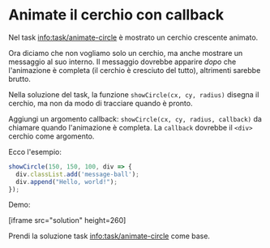 
# Animate il cerchio con callback

Nel task <info:task/animate-circle> è mostrato un cerchio crescente animato.

Ora diciamo che non vogliamo solo un cerchio, ma anche mostrare un messaggio al suo interno. Il messaggio dovrebbe apparire *dopo* che l'animazione è completa (il cerchio è cresciuto del tutto), altrimenti sarebbe brutto.

Nella soluzione del task, la funzione `showCircle(cx, cy, radius)` disegna il cerchio, ma non da modo di tracciare quando è pronto.

Aggiungi un argomento callback: `showCircle(cx, cy, radius, callback)` da chiamare quando l'animazione è completa. La `callback` dovrebbe il `<div>` cerchio come argomento.

Ecco l'esempio:

```js
showCircle(150, 150, 100, div => {
  div.classList.add('message-ball');
  div.append("Hello, world!");
});
```

Demo:

[iframe src="solution" height=260]

Prendi la soluzione task <info:task/animate-circle> come base.

